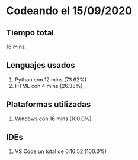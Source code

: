# Codeando el 15/09/2020

## Tiempo total
16 mins.

## Lenguajes usados
1. Python con 12 mins (73.62%)
1. HTML con 4 mins (26.38%)

## Plataformas utilizadas
1. Windows con 16 mins (100.0%)

## IDEs
1. VS Code un total de 0:16:52 (100.0%)
